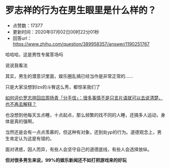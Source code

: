 # 罗志祥的行为在男生眼里是什么样的？
- 点赞数：17377
- 更新时间：2020年07月02日00时22分01秒
- 回答url：https://www.zhihu.com/question/389958357/answer/1190251767
<body>
 <p data-pid="uEvUhOhg">哈哈哈，这是男性专属答场吗</p>
 <p data-pid="Ah67jzjm">说说我看法</p>
 <p data-pid="5vJiR22g">其实，男生的潜意识里面，娱乐圈乱搞已经当作是非常正常的……</p>
 <p data-pid="UK9Dh13G">只是大家没想到lzx的斗臀这么秀，都惊呆我们了</p><a data-draft-node="block" data-draft-type="link-card" href="https://www.zhihu.com/question/389981676/answer/1174148113" data-image="https://pic3.zhimg.com/v2-e4107123582011a7be69cfd10b2f0222_bh.jpg" data-image-width="1007" data-image-height="737" class="internal">如何评价罗志祥回应周扬青「分手信」：很多事情不是只言片语就可以去说清楚，也不再去解释？</a>
 <p data-pid="B0ssjsyy">也没想到他每天五点睡，十点起点，那么频繁的找不同的人睡，还搞多人运动，身体是真的强啊，</p>
 <p data-pid="E6yR7Inj">当然还是会有一点点羡慕的，但这种有对象，还到处yp的行为。道德观念上，男生肯定认为这是有错的。</p>
 <p data-pid="bLDbxDJe">面对诱惑，因人而异，有些人会坚守自己的道德底线，有些人会选择放纵。</p>
 <p data-pid="_F5LjlxH"><b>但对很多男生来说，99%的娱乐新闻还不如打把游戏来的好玩</b></p>
 <p></p>
 <p></p>
 <p></p>
 <p></p>
</body>